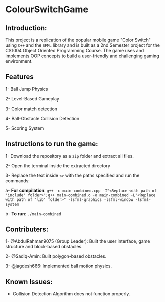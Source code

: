 # ColourSwitchGame

## Introduction:

This project is a replication of the popular mobile game "Color Switch" using `C++` and the `SFML` library and is built as a 2nd Semester project for the CS1004 Object Oriented Programming Course. The game uses and implements OOP concepts to build a user-friendly and challenging gaming environment.

## Features
1- Ball Jump Physics

2- Level-Based Gameplay

3- Color match detection

4- Ball-Obstacle Collision Detection

5- Scoring System

## Instructions to run the game:
1- Download the repository as a `zip` folder and extract all files.

2- Open the terminal inside the extracted directory

3- Replace the text inside `<>` with the paths specified and run the commands:

a- **For compilation**:  `g++ -c main-combined.cpp -I"<Replace with path of 'include' folder>";g++ main-combined.o -o main-combined -L"<Replace with path of 'lib' folder>" -lsfml-graphics -lsfml-window -lsfml-system`

b- **To run**: `./main-combined`
## Contributers:

1- @AbdulRahman9075 (Group Leader): Built the user interface, game structure and block-based obstacles.

2- @Sadiq-Amin: Built polygon-based obstacles.

3- @jagdesh666:  Implemented ball motion physics.

## Known Issues:
- Collision Detection Algorithm does not function properly.
